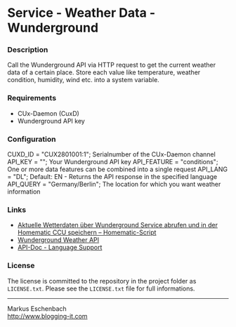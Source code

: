Service - Weather Data - Wunderground
=====================================

### Description

Call the Wunderground API via HTTP request to get the current weather data of a certain place.
Store each value like temperature, weather condition, humidity, wind etc. into a system variable.


### Requirements

* CUx-Daemon (CuxD)
* Wunderground API key


### Configuration

CUXD_ID = "CUX2801001:1";              Serialnumber of the CUx-Daemon channel
API_KEY = "<PLEASE INSERT>";           Your Wunderground API key 
API_FEATURE = "conditions";            One or more data features can be combined into a single request
API_LANG = "DL";                       Default: EN - Returns the API response in the specified language
API_QUERY = "Germany/Berlin";          The location for which you want weather information


### Links
* [Aktuelle Wetterdaten über Wunderground Service abrufen und in der Homematic CCU speichern – Homematic-Script](http://www.blogging-it.com/aktuelle-wetterdaten-ueber-wunderground-service-abrufen-und-in-der-homematic-ccu-speichern/programmierung/homematic-script.html)
* [Wunderground Weather API](http://www.wunderground.com/weather/api/)
* [API-Doc - Language Support](http://www.wunderground.com/weather/api/d/docs?d=language-support)



### License
The license is committed to the repository in the project folder as `LICENSE.txt`.
Please see the `LICENSE.txt` file for full informations.


----------------------------------

Markus Eschenbach  
http://www.blogging-it.com
